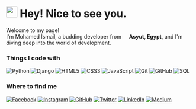 <h1><img src="https://emojis.slackmojis.com/emojis/images/1531849430/4246/blob-sunglasses.gif?1531849430" width="30"/> Hey! Nice to see you.</h1>

<p>Welcome to my page! </br> I'm Mohamed Ismail, a budding developer from <img src="https://cdn-icons-png.flaticon.com/512/197/197560.png" width="13"/> <b>Asyut, Egypt</b>, and I'm diving deep into the world of development.</p>

<h3>Things I code with</h3>
<p>
  <img alt="Python" src="https://img.shields.io/badge/-Python-306998?style=flat-square&logo=python&logoColor=white" />
  <img alt="Django" src="https://img.shields.io/badge/-Django-092e20?style=flat-square&logo=django&logoColor=white" />
  <img alt="HTML5" src="https://img.shields.io/badge/-HTML5-E34F26?style=flat-square&logo=html5&logoColor=white" />
  <img alt="CSS3" src="https://img.shields.io/badge/-CSS3-1572B6?style=flat-square&logo=css3&logoColor=white" />
  <img alt="JavaScript" src="https://img.shields.io/badge/-JavaScript-F7DF1E?style=flat-square&logo=javascript&logoColor=black" />
  <img alt="Git" src="https://img.shields.io/badge/-Git-F05032?style=flat-square&logo=git&logoColor=white" />
  <img alt="GitHub" src="https://img.shields.io/badge/-GitHub-181717?style=flat-square&logo=github&logoColor=white" />
  <img alt="SQL" src="https://img.shields.io/badge/-SQL-003B57?style=flat-square&logo=postgresql&logoColor=white" />
</p>

<h3>Where to find me</h3>
<p>
  <a href="https://www.facebook.com/mohamed.ismail.50753" target="_blank"><img alt="Facebook" src="https://img.shields.io/badge/Facebook-%2312100E.svg?&style=for-the-badge&logo=facebook&logoColor=white" /></a>
  <a href="https://www.instagram.com/moismail_2511?igsh=MTRwbWYzb2MyMWlkMQ==" target="_blank"><img alt="Instagram" src="https://img.shields.io/badge/Instagram-%231DA1F2.svg?&style=for-the-badge&logo=instagram&logoColor=white" /></a>
  <a href="https://github.com/mohamed-ismail" target="_blank"><img alt="GitHub" src="https://img.shields.io/badge/GitHub-%2312100E.svg?&style=for-the-badge&logo=github&logoColor=white" /></a>
  <a href="https://twitter.com/yourTwitterHandle" target="_blank"><img alt="Twitter" src="https://img.shields.io/badge/twitter-%231DA1F2.svg?&style=for-the-badge&logo=twitter&logoColor=white" /></a>
  <a href="https://www.linkedin.com/in/mohamed-ismail" target="_blank"><img alt="LinkedIn" src="https://img.shields.io/badge/linkedin-%230077B5.svg?&style=for-the-badge&logo=linkedin&logoColor=white" /></a>
  <a href="https://medium.com/@yourMediumHandle" target="_blank"><img alt="Medium" src="https://img.shields.io/badge/medium-%2312100E.svg?&style=for-the-badge&logo=medium&logoColor=white" /></a>
</p>
